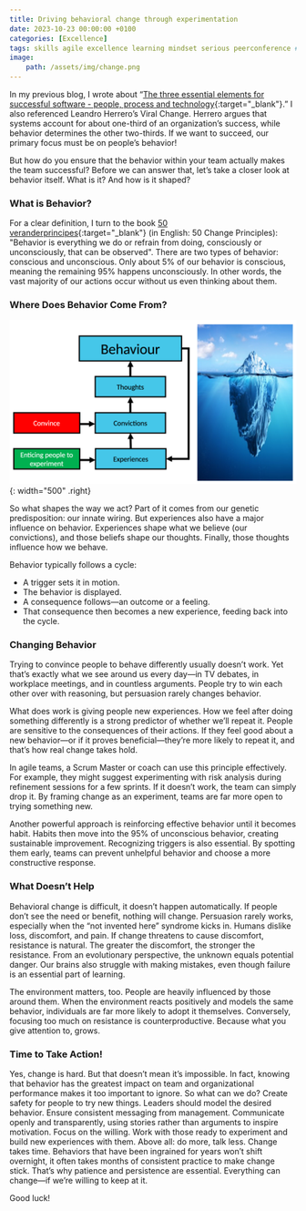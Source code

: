 ```yaml
---
title: Driving behavioral change through experimentation
date: 2023-10-23 00:00:00 +0100
categories: [Excellence]
tags: skills agile excellence learning mindset serious peerconference # TAG names should always be lowercase
image:
    path: /assets/img/change.png
---
```


In my previous blog, I wrote about “[The three essential elements for successful software - people, process and technology](/posts/the-three-essential-elements-for-successful-software){:target="_blank"}.” I also referenced Leandro Herrero’s Viral Change. Herrero argues that systems account for about one-third of an organization’s success, while behavior determines the other two-thirds. If we want to succeed, our primary focus must be on people’s behavior!

But how do you ensure that the behavior within your team actually makes the team successful? Before we can answer that, let’s take a closer look at behavior itself. What is it? And how is it shaped?

### What is Behavior?

For a clear definition, I turn to the book [50 veranderprincipes](https://www.bol.com/nl/nl/p/50-veranderprincipes/9200000101843579){:target="_blank"} (in English: 50 Change Principles): "Behavior is everything we do or refrain from doing, consciously or unconsciously, that can be observed". There are two types of behavior: conscious and unconscious. Only about 5% of our behavior is conscious, meaning the remaining 95% happens unconsciously. In other words, the vast majority of our actions occur without us even thinking about them.

### Where Does Behavior Come From?

![Magic](/assets/img/behaviour.png){: width="500" .right}

So what shapes the way we act? Part of it comes from our genetic predisposition: our innate wiring. But experiences also have a major influence on behavior. Experiences shape what we believe (our convictions), and those beliefs shape our thoughts. Finally, those thoughts influence how we behave.

Behavior typically follows a cycle:
- A trigger sets it in motion.
- The behavior is displayed.
- A consequence follows—an outcome or a feeling.
- That consequence then becomes a new experience, feeding back into the cycle.

### Changing Behavior

Trying to convince people to behave differently usually doesn’t work. Yet that’s exactly what we see around us every day—in TV debates, in workplace meetings, and in countless arguments. People try to win each other over with reasoning, but persuasion rarely changes behavior.

What does work is giving people new experiences. How we feel after doing something differently is a strong predictor of whether we’ll repeat it. People are sensitive to the consequences of their actions. If they feel good about a new behavior—or if it proves beneficial—they’re more likely to repeat it, and that’s how real change takes hold.

In agile teams, a Scrum Master or coach can use this principle effectively. For example, they might suggest experimenting with risk analysis during refinement sessions for a few sprints. If it doesn’t work, the team can simply drop it. By framing change as an experiment, teams are far more open to trying something new.

Another powerful approach is reinforcing effective behavior until it becomes habit. Habits then move into the 95% of unconscious behavior, creating sustainable improvement. Recognizing triggers is also essential. By spotting them early, teams can prevent unhelpful behavior and choose a more constructive response.

### What Doesn’t Help

Behavioral change is difficult, it doesn’t happen automatically. If people don’t see the need or benefit, nothing will change. Persuasion rarely works, especially when the “not invented here” syndrome kicks in. Humans dislike loss, discomfort, and pain. If change threatens to cause discomfort, resistance is natural. The greater the discomfort, the stronger the resistance. From an evolutionary perspective, the unknown equals potential danger. Our brains also struggle with making mistakes, even though failure is an essential part of learning.

The environment matters, too. People are heavily influenced by those around them. When the environment reacts positively and models the same behavior, individuals are far more likely to adopt it themselves. Conversely, focusing too much on resistance is counterproductive. Because what you give attention to, grows.

### Time to Take Action!

Yes, change is hard. But that doesn’t mean it’s impossible. In fact, knowing that behavior has the greatest impact on team and organizational performance makes it too important to ignore. So what can we do? Create safety for people to try new things. Leaders should model the desired behavior. Ensure consistent messaging from management. Communicate openly and transparently, using stories rather than arguments to inspire motivation. Focus on the willing. Work with those ready to experiment and build new experiences with them. Above all: do more, talk less. Change takes time. Behaviors that have been ingrained for years won’t shift overnight, it often takes months of consistent practice to make change stick. That’s why patience and persistence are essential. Everything can change—if we’re willing to keep at it.

Good luck!
